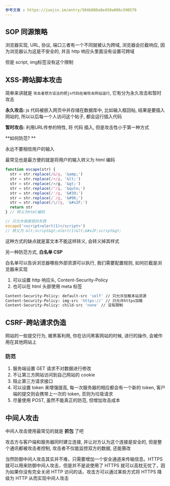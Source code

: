 ```yaml
---
参考文章 : https://juejin.im/entry/584b880a8e450a006c590576
---
```


## SOP 同源策略

浏览器实现, URL, 协议, 端口三者有一个不同就被认为跨域, 浏览器会拦截响应, 因为浏览器认为这是不安全的, 并且 http 响应头里面没有设置可跨域

但是 script, img标签没有这个限制

## XSS-跨站脚本攻击

简单来讲就是 `攻击者想方设法的把js代码在被攻击网站运行`, 它有分为永久攻击和暂时攻击

**永久攻击:** js 代码被嵌入网页中并存储在数据库中, 比如输入框回帖, 结果是要插入网站的, 所以以后每一个人访问这个帖子, 都会运行插入代码

**暂时攻击:** 利用URL传参的特性, 将 代码 插入, 但是攻击性小于第一种方式

**如何防范?  **

永远不要相信用户的输入

最常见也是最方便的就是将用户的输入转义为 html 编码

```js
function escape(str) {
  str = str.replace(/&/g, '&amp;')
  str = str.replace(/</g, '&lt;')
  str = str.replace(/>/g, '&gt;')
  str = str.replace(/"/g, '&quto;')
  str = str.replace(/'/g, '&#39;')
  str = str.replace(/`/g, '&#96;')
  str = str.replace(/\//g, '&#x2F;')
  return str
} // 转义为html编码

// 只允许我接受的东西
escape('<script>alert(1)</script>')
// 转义为 &lt;script&gt;alert(1)&lt;&#x2F;script&gt;
```

这种方式的缺点就是富文本不能这样转义, 会转义掉其样式

另一种防范方式, **白名单 CSP**

白名单可以告诉浏览器哪些外部资源可以执行, 我们需要配置规则, 如何拦截是浏览器来实现

1. 可以设置 http 响应头, Content-Security-Policy
2. 也可以在 html 头部使用 meta 标签

```bash
Content-Security-Policy: default-src 'self' // 只允许加载本站资源
Content-Security-Policy: img-src 'https://' // 只允许https加载
Content-Security-Policy: child-src 'none' // 没有限制
```



## CSRF-跨站请求伪造

网站的一些提交行为, 被黑客利用, 你在访问黑客网站的时候, 进行的操作, 会被作用在其他网站上

### 防范

1. 服务端设置 GET 请求不对数据进行修改
2. 不让第三方网站访问到自己网站的 cookie
3. 阻止第三方请求接口
4. 可以设置 token 来增强提高, 每一次服务器的相应都会有一个新的 token, 客户端的提交则会携带上一次的 token, 否则为垃圾请求
5. 尽量使用 POST, 虽然不能真正的防范, 但增加攻击成本



## 中间人攻击

中间人攻击使用最常见的就是 **抓包** 了吧

攻击方与客户端和服务器同时建立连接, 并让对方认为这个连接是安全的, 但是整个通讯都被攻击者控制, 攻击者不仅能监控双方的数据, 还能篡改

当然防御中间人攻击其实并不难，只需要增加一个安全通道来传输信息。HTTPS 就可以用来防御中间人攻击，但是并不是说使用了 HTTPS 就可以高枕无忧了，因为如果你没有完全关闭 HTTP 访问的话，攻击方可以通过某些方式将 HTTPS 降级为 HTTP 从而实现中间人攻击



